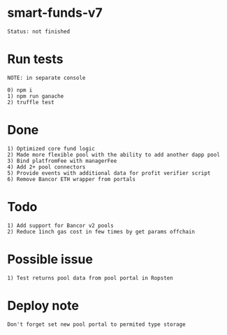 # smart-funds-v7

```
Status: not finished
```

# Run tests

```
NOTE: in separate console

0) npm i
1) npm run ganache  
2) truffle test
```

# Done

```
1) Optimized core fund logic
2) Made more flexible pool with the ability to add another dapp pool
3) Bind platfromFee with managerFee
4) Add 2+ pool connectors
5) Provide events with additional data for profit verifier script
6) Remove Bancor ETH wrapper from portals 
```

# Todo
```
1) Add support for Bancor v2 pools
2) Reduce 1inch gas cost in few times by get params offchain
```

# Possible issue

```
1) Test returns pool data from pool portal in Ropsten
```


# Deploy note

```
Don't forget set new pool portal to permited type storage
```
